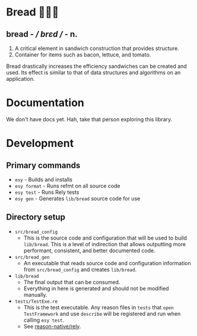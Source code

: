 # Bread 🍞🥖🥐

## **bread**  -  _/ brɛd /_  -  n.

1. A critical element in sandwich construction that provides structure.
2. Container for items such as bacon, lettuce, and tomato.

Bread drastically increases the efficiency sandwiches can be created and used. Its effect is similar to that of data structures and algorithms on an application.

# Documentation

We don't have docs yet. Hah, take that person exploring this library.

# Development

## Primary commands

- `esy` - Builds and installs
- `esy format` - Runs refmt on all source code
- `esy test` - Runs Rely tests
- `esy gen` - Generates `lib/bread` source code for use

## Directory setup

- `src/bread_config`
  - This is the source code and configuration that will be used to build `lib/bread`. This is a level of indirection that allows outputting more performant, consistent, and better documented code.
- `src/bread_gen`
  - An executable that reads source code and configuration information from `src/bread_config` and creates `lib/bread`.
- `lib/bread`
  - The final output that can be consumed.
  - Everything in here is generated and should not be modified manually.
- `tests/TestExe.re`
  - This is the test executable. Any reason files in `tests` that `open TestFramework` and use `describe` will be registered and run when calling `esy test`.
  - See [reason-native/rely](https://reason-native.com/docs/rely/).
